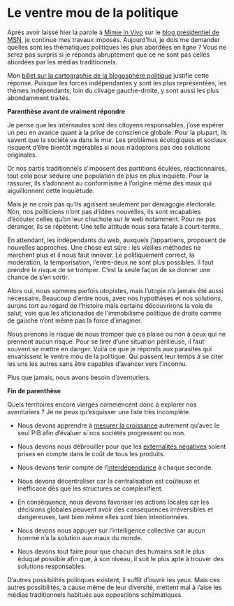 # Le ventre mou de la politique

Après avoir laissé hier la parole à [Mimie in Vivo](http://www.mimie-invivo.com) sur le [blog présidentiel de MSN](http://2007.fr.msn.com/blog/), je continue mes travaux imposés. Aujourd’hui, je dois me demander quelles sont les thématiques politiques les plus abordées en ligne ? Vous ne serez pas surpris si je réponds abruptement que ce ne sont pas celles abordées par les médias traditionnels.

Mon [billet sur la cartographie de la blogosphère politique](https://tcrouzet.com/2007/02/13/cartographie-de-la-blogosphere-politique/) justifie cette réponse. Puisque les forces indépendantes y sont les plus représentées, les thèmes indépendants, loin du clivage gauche-droite, y sont aussi les plus abondamment traités.

**Parenthèse avant de vraiment répondre**

Je pense que les internautes sont des citoyens responsables, j’ose espérer un peu en avance quant à la prise de conscience globale. Pour la plupart, ils savent que la société va dans le mur. Les problèmes écologiques et sociaux risquent d’être bientôt ingérables si nous n’adoptons pas des solutions originales.

Or nos partis traditionnels s’imposent des partitions éculées, réactionnaires, tout cela pour séduire une population de plus en plus inquiète. Pour la rassurer, ils s’adonnent au conformisme à l’origine même des maux qui aiguillonnent cette inquiétude.

Mais je ne crois pas qu’ils agissent seulement par démagogie électorale. Non, nos politiciens n’ont pas d’idées nouvelles, ils sont incapables d’écouter celles qu’on leur chuchote sur le web notamment. Pour ne pas déranger, ils se répètent. Une telle attitude nous sera fatale à court-terme.

En attendant, les indépendants du web, auxquels j’appartiens, proposent de nouvelles approches. Une chose est sûre : les vieilles méthodes ne marchent plus et il nous faut innover. Le politiquement correct, la modération, la temporisation, l’entre-deux ne sont plus possibles. Il faut prendre le risque de se tromper. C’est la seule façon de se donner une chance de s’en sortir.

Alors oui, nous sommes parfois utopistes, mais l’utopie n’a jamais été aussi nécessaire. Beaucoup d’entre nous, avec nos hypothèses et nos solutions, aurons tort au regard de l’histoire mais certains découvrirons la voie de salut, voie que les aficionados de l’immobilisme politique de droite comme de gauche n’ont même pas la force d’imaginer.

Nous prenons le risque de nous tromper que ça plaise ou non à ceux qui ne prennent aucun risque. Pour se tirer d’une situation périlleuse, il faut souvent se mettre en danger. Voilà ce que je réponds aux parasites qui envahissent le ventre mou de la politique. Qui passent leur temps à se citer les uns les autres sans être capables d’avancer vers l’inconnu.

Plus que jamais, nous avons besoin d’aventuriers.

**Fin de parenthèse**

Quels territoires encore vierges commencent donc à explorer nos aventuriers ? Je ne peux qu’esquisser une liste très incomplète.

- Nous devons apprendre à [mesurer la croissance](https://tcrouzet.com/2006/05/30/croissance-illusoire/) autrement qu’avec le seul PIB afin d’évaluer si nos sociétés progressent ou non.

- Nous devons nous débrouiller pour que les [externalités négatives](https://tcrouzet.com/2007/02/06/jose-bove-live/) soient prises en compte dans le coût de tous les produits.

- Nous devons tenir compte de l’[interdépendance](https://tcrouzet.com/2006/06/27/declaration-d%e2%80%99interdependance/) à chaque seconde.

- Nous devons décentraliser car la centralisation est coûteuse et inefficace dès que les structures se complexifient.

- En conséquence, nous devons favoriser les actions locales car les décisions globales peuvent avoir des conséquences irréversibles et dangereuses, tant bien même elles sont bien intentionnées.

- Nous devons nous appuyer sur l’intelligence collective car aucun homme n’a la solution aux maux du monde.

- Nous devons tout faire pour que chacun des humains soit le plus éduqué possible afin que, à son niveau, il soit le plus apte à trouver des solutions responsables.

D’autres possibilités politiques existent, il suffit d’ouvrir les yeux. Mais ces autres possibilités, à cause même de leur diversité, mettent mal à l’aise les médias traditionnels habitués aux oppositions schématiques.